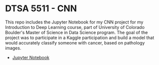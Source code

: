 # DTSA 5511 - CNN
This repo includes the Jupyter Notebook for my CNN project for my Introduction to Deep Learning course, part of University of Colorado Boulder's Master of Science in Data Science program. The goal of the project was to participate in a Kaggle participation and build a model that would accurately classify someone with cancer, based on pathology images.
* [Jupyter Notebook](https://github.com/richardkang96/DTSA5511CNN/blob/main/CNN%20-%20Cancer%20Detection.ipynb)
